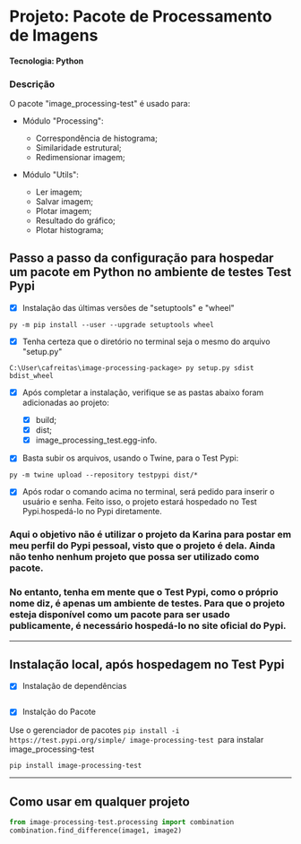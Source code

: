 # Projeto: Pacote de Processamento de Imagens

#### Tecnologia: Python

### Descrição

O pacote "image_processing-test" é usado para:

- Módulo "Processing":

  - Correspondência de histograma;
  - Similaridade estrutural;
  - Redimensionar imagem;

- Módulo "Utils":
  - Ler imagem;
  - Salvar imagem;
  - Plotar imagem;
  - Resultado do gráfico;
  - Plotar histograma;

## Passo a passo da configuração para hospedar um pacote em Python no ambiente de testes Test Pypi

- [x] Instalação das últimas versões de "setuptools" e "wheel"

```
py -m pip install --user --upgrade setuptools wheel
```

- [x] Tenha certeza que o diretório no terminal seja o mesmo do arquivo "setup.py"

```
C:\User\cafreitas\image-processing-package> py setup.py sdist bdist_wheel
```

- [x] Após completar a instalação, verifique se as pastas abaixo foram adicionadas ao projeto:

  - [x] build;
  - [x] dist;
  - [x] image_processing_test.egg-info.

- [x] Basta subir os arquivos, usando o Twine, para o Test Pypi:

```
py -m twine upload --repository testpypi dist/*
```

- [x] Após rodar o comando acima no terminal, será pedido para inserir o usuário e senha. Feito isso, o projeto estará hospedado no Test Pypi.hospedá-lo no Pypi diretamente.

### Aqui o objetivo não é utilizar o projeto da Karina para postar em meu perfil do Pypi pessoal, visto que o projeto é dela. Ainda não tenho nenhum projeto que possa ser utilizado como pacote.

### No entanto, tenha em mente que o Test Pypi, como o próprio nome diz, é apenas um ambiente de testes. Para que o projeto esteja disponível como um pacote para ser usado publicamente, é necessário hospedá-lo no site oficial do Pypi.

---

## Instalação local, após hospedagem no Test Pypi

- [x] Instalação de dependências

```

```

- [x] Instalção do Pacote

Use o gerenciador de pacotes `pip install -i https://test.pypi.org/simple/ image-processing-test `para instalar image_processing-test

```bash
pip install image-processing-test
```

---

## Como usar em qualquer projeto

```python
from image-processing-test.processing import combination
combination.find_difference(image1, image2)
```
